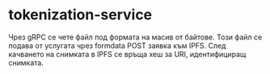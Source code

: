 # tokenization-service

Чрез gRPC се чете файл под формата на масив от байтове. Този файл се подава от услугата чрез formdata POST заявка към IPFS. След качването на снимката в IPFS се връща хеш за URI, идентифициращ снимката.

